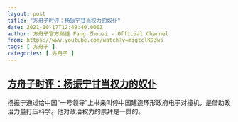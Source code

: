 ```yaml
---
layout: post
title: "方舟子时评：杨振宁甘当权力的奴仆"
date: 2021-10-17T12:49:40.000Z
author: 方舟子官方频道 Fang Zhouzi - Official Channel
from: https://www.youtube.com/watch?v=migtclK93ws
tags: [ 方舟子 ]
categories: [ 方舟子 ]
---
```

<!--1634474980000-->
[方舟子时评：杨振宁甘当权力的奴仆](https://www.youtube.com/watch?v=migtclK93ws)
------

<div>
杨振宁通过给中国“一号领导”上书来叫停中国建造环形政府电子对撞机，是借助政治力量打压科学。他对政治权力的崇拜是一贯的。
</div>
